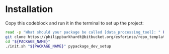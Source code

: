 # Installation

Copy this codeblock and run it in the terminal to set up the project:

```bash
read -p "What should your package be called [data_processing_tool]: " PACKAGE_NAME
git clone https://philippburkhardt@bitbucket.org/esforinse/repo_template.git "${PACKAGE_NAME}"
cd "${PACKAGE_NAME}"
./init.sh "${PACKAGE_NAME}" pypackage_dev_setup
```
